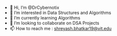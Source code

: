 - 👋 Hi, I’m @DrCybernotix
- 👀 I’m interested in Data Structures and Algorithms
- 🌱 I’m currently learning Algorithms
- 💞️ I’m looking to collaborate on DSA Projects
- 📫 How to reach me : shreyash.bhatkar19@vit.edu

<!---
DrCybernotix/DrCybernotix is a ✨ special ✨ repository because its `README.md` (this file) appears on your GitHub profile.
You can click the Preview link to take a look at your changes.
--->
